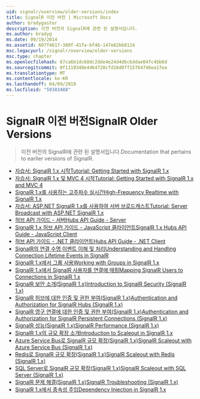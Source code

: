 ```yaml
---
uid: signalr/overview/older-versions/index
title: SignalR 이전 버전 | Microsoft Docs
author: bradygaster
description: 이전 버전의 SignalR에 관련 된 설명서입니다.
ms.author: bradyg
ms.date: 09/19/2014
ms.assetid: 607f4617-380f-41fa-bf46-147e82bb8124
msc.legacyurl: /signalr/overview/older-versions
msc.type: chapter
ms.openlocfilehash: 67ca6b1dc68dc2dde4e24d4d6c6ddae04fc4bb6d
ms.sourcegitcommit: 0f1119340e4464720cfd16d0ff15764746ea1fea
ms.translationtype: MT
ms.contentlocale: ko-KR
ms.lasthandoff: 04/09/2019
ms.locfileid: "59383488"
---
```

# <a name="signalr-older-versions"></a><span data-ttu-id="e8ce1-103">SignalR 이전 버전</span><span class="sxs-lookup"><span data-stu-id="e8ce1-103">SignalR Older Versions</span></span>

> <span data-ttu-id="e8ce1-104">이전 버전의 SignalR에 관련 된 설명서입니다.</span><span class="sxs-lookup"><span data-stu-id="e8ce1-104">Documentation that pertains to earlier versions of SignalR.</span></span>


- [<span data-ttu-id="e8ce1-105">자습서: SignalR 1.x 시작</span><span class="sxs-lookup"><span data-stu-id="e8ce1-105">Tutorial: Getting Started with SignalR 1.x</span></span>](tutorial-getting-started-with-signalr.md)
- [<span data-ttu-id="e8ce1-106">자습서: SignalR 1.x 및 MVC 4 시작</span><span class="sxs-lookup"><span data-stu-id="e8ce1-106">Tutorial: Getting Started with SignalR 1.x and MVC 4</span></span>](tutorial-getting-started-with-signalr-and-mvc-4.md)
- [<span data-ttu-id="e8ce1-107">SignalR 1.x를 사용하는 고주파수 실시간</span><span class="sxs-lookup"><span data-stu-id="e8ce1-107">High-Frequency Realtime with SignalR 1.x</span></span>](tutorial-high-frequency-realtime-with-signalr.md)
- [<span data-ttu-id="e8ce1-108">자습서: ASP.NET SignalR 1.x를 사용하여 서버 브로드캐스트</span><span class="sxs-lookup"><span data-stu-id="e8ce1-108">Tutorial: Server Broadcast with ASP.NET SignalR 1.x</span></span>](tutorial-server-broadcast-with-aspnet-signalr.md)
- [<span data-ttu-id="e8ce1-109">허브 API 가이드 - 서버</span><span class="sxs-lookup"><span data-stu-id="e8ce1-109">Hubs API Guide - Server</span></span>](signalr-1x-hubs-api-guide-server.md)
- [<span data-ttu-id="e8ce1-110">SignalR 1.x 허브 API 가이드 - JavaScript 클라이언트</span><span class="sxs-lookup"><span data-stu-id="e8ce1-110">SignalR 1.x Hubs API Guide - JavaScript Client</span></span>](signalr-1x-hubs-api-guide-javascript-client.md)
- [<span data-ttu-id="e8ce1-111">허브 API 가이드 - .NET 클라이언트</span><span class="sxs-lookup"><span data-stu-id="e8ce1-111">Hubs API Guide - .NET Client</span></span>](signalr-1x-hubs-api-guide-net-client.md)
- [<span data-ttu-id="e8ce1-112">SignalR의 연결 수명 이벤트 이해 및 처리</span><span class="sxs-lookup"><span data-stu-id="e8ce1-112">Understanding and Handling Connection Lifetime Events in SignalR</span></span>](handling-connection-lifetime-events.md)
- [<span data-ttu-id="e8ce1-113">SignalR 1.x에서 그룹 사용</span><span class="sxs-lookup"><span data-stu-id="e8ce1-113">Working with Groups in SignalR 1.x</span></span>](working-with-groups.md)
- [<span data-ttu-id="e8ce1-114">SignalR 1.x에서 SignalR 사용자를 연결에 매핑</span><span class="sxs-lookup"><span data-stu-id="e8ce1-114">Mapping SignalR Users to Connections in SignalR 1.x</span></span>](mapping-users-to-connections.md)
- [<span data-ttu-id="e8ce1-115">SignalR 보안 소개(SignalR 1.x)</span><span class="sxs-lookup"><span data-stu-id="e8ce1-115">Introduction to SignalR Security (SignalR 1.x)</span></span>](introduction-to-security.md)
- [<span data-ttu-id="e8ce1-116">SignalR 허브에 대한 인증 및 권한 부여(SignalR 1.x)</span><span class="sxs-lookup"><span data-stu-id="e8ce1-116">Authentication and Authorization for SignalR Hubs (SignalR 1.x)</span></span>](hub-authorization.md)
- [<span data-ttu-id="e8ce1-117">SignalR 영구 연결에 대한 인증 및 권한 부여(SignalR 1.x)</span><span class="sxs-lookup"><span data-stu-id="e8ce1-117">Authentication and Authorization for SignalR Persistent Connections (SignalR 1.x)</span></span>](persistent-connection-authorization.md)
- [<span data-ttu-id="e8ce1-118">SignalR 성능(SignalR 1.x)</span><span class="sxs-lookup"><span data-stu-id="e8ce1-118">SignalR Performance (SignalR 1.x)</span></span>](signalr-performance.md)
- [<span data-ttu-id="e8ce1-119">SignalR 1.x의 규모 확장 소개</span><span class="sxs-lookup"><span data-stu-id="e8ce1-119">Introduction to Scaleout in SignalR 1.x</span></span>](scaleout-in-signalr.md)
- [<span data-ttu-id="e8ce1-120">Azure Service Bus로 SignalR 규모 확장(SignalR 1.x)</span><span class="sxs-lookup"><span data-stu-id="e8ce1-120">SignalR Scaleout with Azure Service Bus (SignalR 1.x)</span></span>](scaleout-with-windows-azure-service-bus.md)
- [<span data-ttu-id="e8ce1-121">Redis로 SignalR 규모 확장(SignalR 1.x)</span><span class="sxs-lookup"><span data-stu-id="e8ce1-121">SignalR Scaleout with Redis (SignalR 1.x)</span></span>](scaleout-with-redis.md)
- [<span data-ttu-id="e8ce1-122">SQL Server로 SignalR 규모 확장(SignalR 1.x)</span><span class="sxs-lookup"><span data-stu-id="e8ce1-122">SignalR Scaleout with SQL Server (SignalR 1.x)</span></span>](scaleout-with-sql-server.md)
- [<span data-ttu-id="e8ce1-123">SignalR 문제 해결(SignalR 1.x)</span><span class="sxs-lookup"><span data-stu-id="e8ce1-123">SignalR Troubleshooting (SignalR 1.x)</span></span>](troubleshooting.md)
- [<span data-ttu-id="e8ce1-124">SignalR 1.x에서 종속성 주입</span><span class="sxs-lookup"><span data-stu-id="e8ce1-124">Dependency Injection in SignalR 1.x</span></span>](dependency-injection.md)
